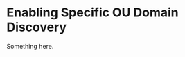 [title]: # (Enabling Specific OU Domain Discovery)
[tags]: # (XXX)
[priority]: # (3778)
# Enabling Specific OU Domain Discovery
Something here.
